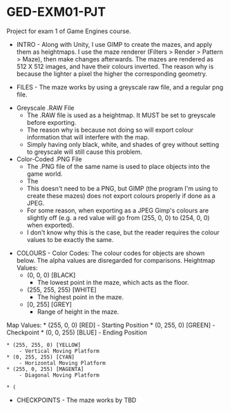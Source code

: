 # GED-EXM01-PJT
Project for exam 1 of Game Engines course.

- INTRO -
Along with Unity, I use GIMP to create the mazes, and apply them as heightmaps.
I use the maze renderer (Filters > Render > Pattern > Maze), then make changes afterwards.
The mazes are rendered as 512 X 512 images, and have their colours inverted.
The reason why is because the lighter a pixel the higher the corresponding geometry.

- FILES -
The maze works by using a greyscale raw file, and a regular png file.
* Greyscale .RAW File 
	* The .RAW file is used as a heightmap. It MUST be set to greyscale before exporting.
	* The reason why is because not doing so will export colour information that will interfere with the map.
	* Simply having only black, white, and shades of grey without setting to greyscale will still cause this problem.
* Color-Coded .PNG File
	* The .PNG file of the same name is used to place objects into the game world.
	* The 
	* This doesn't need to be a PNG, but GIMP (the program I'm using to create these mazes) does not export colours properly if done as a JPEG.
	* For some reason, when exporting as a JPEG Gimp's colours are slightly off (e.g. a red value will go from (255, 0, 0) to (254, 0, 0) when exported).
	* I don't know why this is the case, but the reader requires the colour values to be exactly the same.

- COLOURS -
Color Codes:
The colour codes for objects are shown below. The alpha values are disregarded for comparisons.
Heightmap Values:
	* (0, 0, 0) [BLACK]
		- The lowest point in the maze, which acts as the floor.
	* (255, 255, 255) [WHITE]
		- The highest point in the maze.
	* [0, 255] [GREY] 
		- Range of height in the maze.

Map Values:
	* (255, 0, 0) [RED]
		- Starting Position
	* (0, 255, 0) [GREEN]
		- Checkpoint
	* (0, 0, 255) [BLUE]
		- Ending Position

	* (255, 255, 0) [YELLOW] 
		- Vertical Moving Platform
	* (0, 255, 255) [CYAN]
		- Horizontal Moving Platform
	* (255, 0, 255) [MAGENTA]
		- Diagonal Moving Platform
	
	* (


- CHECKPOINTS -
The maze works by 
TBD
